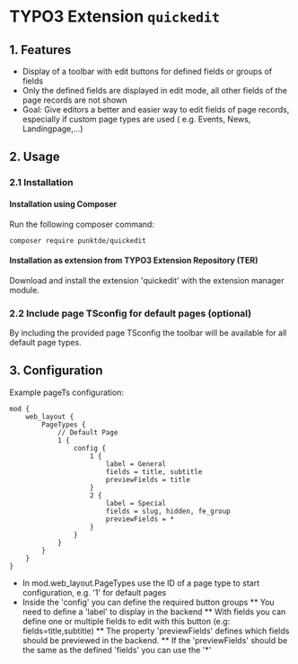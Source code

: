 # TYPO3 Extension ``quickedit``

## 1. Features

* Display of a toolbar with edit buttons for defined fields or groups of fields
* Only the defined fields are displayed in edit mode, all other fields of the page records are not shown
* Goal: Give editors a better and easier way to edit fields of page records, especially if custom page types are used (
  e.g. Events, News, Landingpage,...)

## 2. Usage

### 2.1 Installation

#### Installation using Composer

Run the following composer command:

```
composer require punktde/quickedit
```

#### Installation as extension from TYPO3 Extension Repository (TER)

Download and install the extension 'quickedit' with the extension manager module.

### 2.2 Include page TSconfig for default pages (optional)

By including the provided page TSconfig the toolbar will be available for all default page types.

## 3. Configuration

Example pageTs configuration:

```
mod {
    web_layout {
        PageTypes {
            // Default Page
            1 {
                config {
                    1 {
                        label = General
                        fields = title, subtitle
                        previewFields = title
                    }
                    2 {
                        label = Special
                        fields = slug, hidden, fe_group
                        previewFields = *
                    }
                }
            }
        }
    }
}
```

* In mod.web_layout.PageTypes use the ID of a page type to start configuration, e.g. '1' for default pages
* Inside the 'config' you can define the required button groups
  ** You need to define a 'label' to display in the backend
  ** With fields you can define one or multiple fields to edit with this button (e.g: fields=title,subtitle)
  ** The property 'previewFields' defines which fields should be previewed in the backend.
  ** If the 'previewFields' should be the same as the defined 'fields' you can use the '*'

